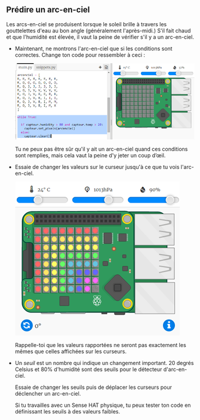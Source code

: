 ## Prédire un arc-en-ciel

Les arcs-en-ciel se produisent lorsque le soleil brille à travers les gouttelettes d'eau au bon angle (généralement l'après-midi.) S'il fait chaud et que l'humidité est élevée, il vaut la peine de vérifier s'il y a un arc-en-ciel.

+ Maintenant, ne montrons l'arc-en-ciel que si les conditions sont correctes. Change ton code pour ressembler à ceci :
    
    ![capture d'écran](images/rainbow-check.png)
    
    Tu ne peux pas être sûr qu'il y ait un arc-en-ciel quand ces conditions sont remplies, mais cela vaut la peine d'y jeter un coup d’œil.

+ Essaie de changer les valeurs sur le curseur jusqu'à ce que tu vois l'arc-en-ciel.
    
    ![capture d'écran](images/rainbow-trigger.png)
    
    Rappelle-toi que les valeurs rapportées ne seront pas exactement les mêmes que celles affichées sur les curseurs.

+ Un *seuil* est un nombre qui indique un changement important. 20 degrés Celsius et 80% d'humidité sont des seuils pour le détecteur d'arc-en-ciel.
    
    Essaie de changer les seuils puis de déplacer les curseurs pour déclencher un arc-en-ciel.
    
    Si tu travailles avec un Sense HAT physique, tu peux tester ton code en définissant les seuils à des valeurs faibles.